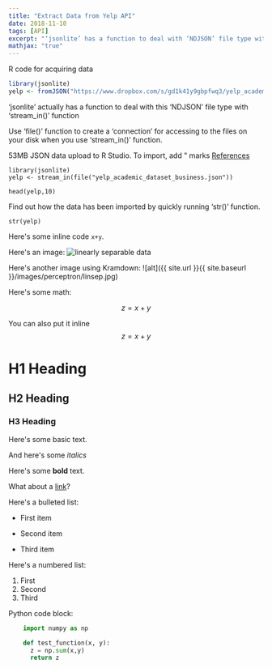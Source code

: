 ```yaml
---
title: "Extract Data from Yelp API"
date: 2018-11-10
tags: [API]
excerpt: "‘jsonlite’ has a function to deal with ‘NDJSON’ file type with ‘stream_in()’ function"
mathjax: "true"
---
```


R code for acquiring data
```r
library(jsonlite)
yelp <- fromJSON("https://www.dropbox.com/s/gd1k41y9gbpfwq3/yelp_academic_dataset_business.json")
```
‘jsonlite’ actually has a function to deal with this ‘NDJSON’ file type with ‘stream_in()’ function

Use ‘file()’ function to create a ‘connection’ for accessing to the files on your disk when you 
use ‘stream_in()’ function.

53MB JSON data upload to R Studio. To import, add " marks [References](https://stackoverflow.com/questions/2617600/importing-data-from-a-json-file-into-r/50965690#50965690)

```{r}
library(jsonlite)
yelp <- stream_in(file("yelp_academic_dataset_business.json"))
```


```{r}
head(yelp,10)
```
Find out how the data has been imported by quickly running ‘str()’ function.
```{r}
str(yelp)
```
Here's some inline code `x+y`.

Here's an image:
<img src="{{ site.url }}{{ site.baseurl }}/images/perceptron/linsep.jpg" alt="linearly separable data">

Here's another image using Kramdown:
![alt]({{ site.url }}{{ site.baseurl }}/images/perceptron/linsep.jpg)

Here's some math:

$$z=x+y$$

You can also put it inline $$z=x+y$$

# H1 Heading

## H2 Heading

### H3 Heading

Here's some basic text.

And here's some *italics*

Here's some **bold** text.

What about a [link](https://github.com/dataoptimal)?

Here's a bulleted list:
* First item
+ Second item
- Third item

Here's a numbered list:
1. First
2. Second
3. Third

Python code block:
```python
    import numpy as np

    def test_function(x, y):
      z = np.sum(x,y)
      return z
```